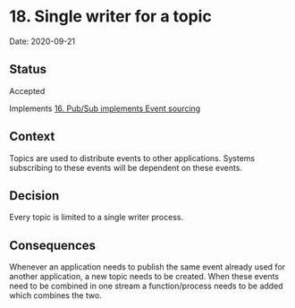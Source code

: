 # 18. Single writer for a topic

Date: 2020-09-21

## Status

Accepted

Implements [16. Pub/Sub implements Event sourcing](0016-pub-sub-implements-event-sourcing.md)

## Context

Topics are used to distribute events to other applications. Systems subscribing to these events will be dependent on these events. 

## Decision

Every topic is limited to a single writer process.

## Consequences

Whenever an application needs to publish the same event already used for another application, a new topic needs to be created. When these events need to be combined in one stream a function/process needs to be added which combines the two.
